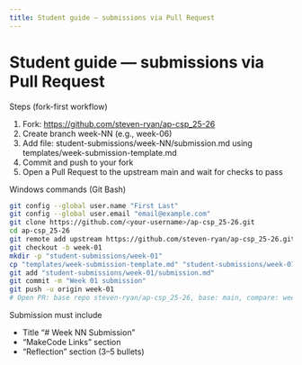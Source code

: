 ```yaml
---
title: Student guide — submissions via Pull Request
---
```


# Student guide — submissions via Pull Request

Steps (fork-first workflow)
1) Fork: https://github.com/steven-ryan/ap-csp_25-26
2) Create branch week-NN (e.g., week-06)
3) Add file: student-submissions/week-NN/submission.md using templates/week-submission-template.md
4) Commit and push to your fork
5) Open a Pull Request to the upstream main and wait for checks to pass

Windows commands (Git Bash)
```bash
git config --global user.name "First Last"
git config --global user.email "email@example.com"
git clone https://github.com/<your-username>/ap-csp_25-26.git
cd ap-csp_25-26
git remote add upstream https://github.com/steven-ryan/ap-csp_25-26.git
git checkout -b week-01
mkdir -p "student-submissions/week-01"
cp "templates/week-submission-template.md" "student-submissions/week-01/submission.md"
git add "student-submissions/week-01/submission.md"
git commit -m "Week 01 submission"
git push -u origin week-01
# Open PR: base repo steven-ryan/ap-csp_25-26, base: main, compare: week-01
```

Submission must include
- Title “# Week NN Submission”
- “MakeCode Links” section
- “Reflection” section (3–5 bullets)